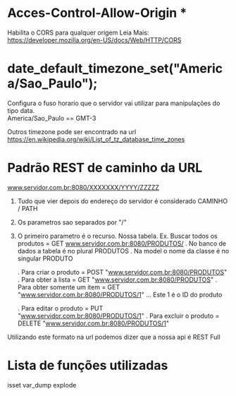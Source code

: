 # Acces-Control-Allow-Origin * 
Habilita o CORS para qualquer origem 
Leia Mais:  https://developer.mozilla.org/en-US/docs/Web/HTTP/CORS




# date_default_timezone_set("America/Sao_Paulo");

Configura o fuso horario que o servidor vai utilizar 
para manipulações do tipo data.  
America/Sao_Paulo == GMT-3

Outros timezone pode ser encontrado na url https://en.wikipedia.org/wiki/List_of_tz_database_time_zones





# Padrão REST de caminho da URL


www.servidor.com.br:8080/XXXXXXX/YYYY/ZZZZZ
1. Tudo que vier depois do endereço do servidor é considerado CAMINHO / PATH
2. Os parametros sao separados por "/"
3. O primeiro parametro é o recurso. Nossa tabela.
   Ex. Buscar todos os produtos = GET www.servidor.com.br:8080/PRODUTOS/
   . No banco de dados a tabela é no plural PRODUTOS
   . Na model o nome da classe é no singular PRODUTO

   . Para criar o produto  = POST "www.servidor.com.br:8080/PRODUTOS"
   . Para obter a lista = GET "www.servidor.com.br:8080/PRODUTOS"
   . Para obter somente um item = GET "www.servidor.com.br:8080/PRODUTOS/1"
      ... Este 1 é o ID do produto

   . Para editar o produto  = PUT "www.servidor.com.br:8080/PRODUTOS/1"
   . Para excluir o produto  = DELETE "www.servidor.com.br:8080/PRODUTOS/1"
 

 Utilizando este formato na url podemos dizer que a nossa api é REST Full



# Lista de funções utilizadas

isset
var_dump
explode

